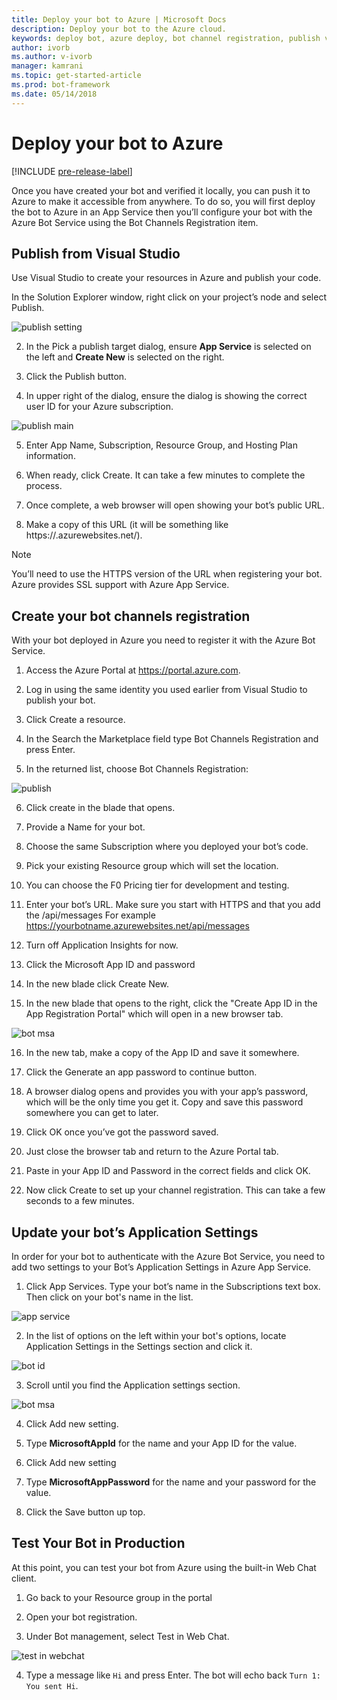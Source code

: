 ```yaml
---
title: Deploy your bot to Azure | Microsoft Docs
description: Deploy your bot to the Azure cloud.
keywords: deploy bot, azure deploy, bot channel registration, publish visual studio
author: ivorb
ms.author: v-ivorb
manager: kamrani
ms.topic: get-started-article
ms.prod: bot-framework
ms.date: 05/14/2018
---
```


# Deploy your bot to Azure

[!INCLUDE [pre-release-label](./includes/pre-release-label-v3.md)]

Once you have created your bot and verified it locally, you can push it to Azure to make it accessible from anywhere. To do so, you will first deploy the bot to Azure in an App Service then you’ll configure your bot with the Azure Bot Service using the Bot Channels Registration item.

## Publish from Visual Studio

Use Visual Studio to create your resources in Azure and publish your code.

In the Solution Explorer window, right click on your project’s node and select Publish.

![publish setting](media/azure-bot-quickstarts/getting-started-publish-setting.png)

2. In the Pick a publish target dialog, ensure **App Service** is selected on the left and **Create New** is selected on the right.

3. Click the Publish button.

4. In upper right of the dialog, ensure the dialog is showing the correct user ID for your Azure subscription.

![publish main](media/azure-bot-quickstarts/getting-started-publish-main.png)

5. Enter App Name, Subscription, Resource Group, and Hosting Plan information.

6. When ready, click Create. It can take a few minutes to complete the process.

7. Once complete, a web browser will open showing your bot’s public URL.

8. Make a copy of this URL (it will be something like https://<yourbotname>.azurewebsites.net/).

> [!NOTE] 
> You’ll need to use the HTTPS version of the URL when registering your bot. Azure provides SSL support with Azure App Service.

## Create your bot channels registration
With your bot deployed in Azure you need to register it with the Azure Bot Service.

1. Access the Azure Portal at https://portal.azure.com.

2. Log in using the same identity you used earlier from Visual Studio to publish your bot.

3. Click Create a resource.

4. In the Search the Marketplace field type Bot Channels Registration and press Enter.

5. In the returned list, choose Bot Channels Registration:

![publish](media/azure-bot-quickstarts/getting-started-bot-registration.png)

6. Click create in the blade that opens.

7. Provide a Name for your bot.

8. Choose the same Subscription where you deployed your bot’s code.

9. Pick your existing Resource group which will set the location.

10. You can choose the F0 Pricing tier for development and testing.

11. Enter your bot’s URL. Make sure you start with HTTPS and that you add the /api/messages For example
https://yourbotname.azurewebsites.net/api/messages

12. Turn off Application Insights for now.

13. Click the Microsoft App ID and password

14. In the new blade click Create New.

15. In the new blade that opens to the right, click the "Create App ID in the App Registration Portal" which will open in a new browser tab.

![bot msa](media/azure-bot-quickstarts/getting-started-msa.png)

16. In the new tab, make a copy of the App ID and save it somewhere. 

17. Click the Generate an app password to continue button.

18. A browser dialog opens and provides you with your app’s password, which will be the only time you get it. Copy and save this password somewhere you can get to later.

19. Click OK once you’ve got the password saved.

20. Just close the browser tab and return to the Azure Portal tab.

21. Paste in your App ID and Password in the correct fields and click OK.

22. Now click Create to set up your channel registration. This can take a few seconds to a few minutes.

## Update your bot’s Application Settings
In order for your bot to authenticate with the Azure Bot Service, you need to add two settings to your Bot’s Application Settings in Azure App Service. 

1. Click App Services. Type your bot’s name in the Subscriptions text box. Then click on your bot's name in the list.

![app service](media/azure-bot-quickstarts/getting-started-app-service.png)

2. In the list of options on the left within your bot's options, locate Application Settings in the Settings section and click it.

![bot id](media/azure-bot-quickstarts/getting-started-app-settings-1.png)

3. Scroll until you find the Application settings section.

![bot msa](media/azure-bot-quickstarts/getting-started-app-settings-2.png)

4. Click Add new setting.

5. Type **MicrosoftAppId** for the name and your App ID for the value.

6. Click Add new setting

7. Type **MicrosoftAppPassword** for the name and your password for the value.

8. Click the Save button up top.

## Test Your Bot in Production
At this point, you can test your bot from Azure using the built-in Web Chat client.

1. Go back to your Resource group in the portal

2. Open your bot registration.

3. Under Bot management, select Test in Web Chat.

![test in webchat](media/azure-bot-quickstarts/getting-started-test-webchat.png)

4. Type a message like `Hi` and press Enter. The bot will echo back `Turn 1: You sent Hi`.

